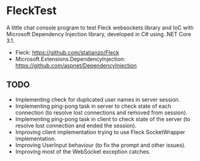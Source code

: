 # FleckTest
A little chat console program to test Fleck websockets library and IoC with Microsoft Dependency Injection library, developed in C# using .NET Core 3.1.

* Fleck: https://github.com/statianzo/Fleck
* Microsoft.Extensions.DependencyInjection: https://github.com/aspnet/DependencyInjection

## TODO
* Implementing check for duplicated user names in server session.
* Implementing ping-pong task in server to check state of each connection (to resolve lost connections and removed from session).
* Implementing ping-pong task in client to check state of the server (to resolve lost connection and ended the session).
* Improving client implementation trying to use Fleck SocketWrapper implementation.
* Improving UserInput behaviour (to fix the prompt and other issues).
* Improving most of the WebSocket exception catches.

